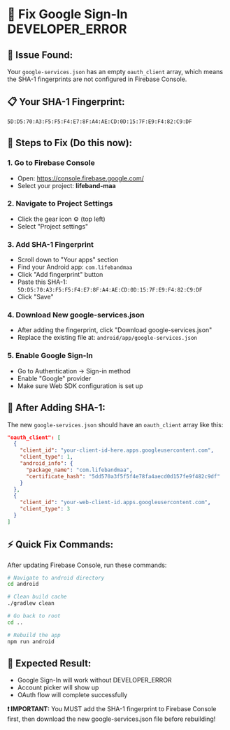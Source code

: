 # 🔧 Fix Google Sign-In DEVELOPER_ERROR

## 🚨 **Issue Found:** 
Your `google-services.json` has an empty `oauth_client` array, which means the SHA-1 fingerprints are not configured in Firebase Console.

## 📋 **Your SHA-1 Fingerprint:**
```
5D:D5:70:A3:F5:F5:F4:E7:8F:A4:AE:CD:0D:15:7F:E9:F4:82:C9:DF
```

## 🔧 **Steps to Fix (Do this now):**

### 1. **Go to Firebase Console**
- Open: https://console.firebase.google.com/
- Select your project: **lifeband-maa**

### 2. **Navigate to Project Settings**
- Click the gear icon ⚙️ (top left)
- Select "Project settings"

### 3. **Add SHA-1 Fingerprint**
- Scroll down to "Your apps" section
- Find your Android app: `com.lifebandmaa`
- Click "Add fingerprint" button
- Paste this SHA-1: `5D:D5:70:A3:F5:F5:F4:E7:8F:A4:AE:CD:0D:15:7F:E9:F4:82:C9:DF`
- Click "Save"

### 4. **Download New google-services.json**
- After adding the fingerprint, click "Download google-services.json"
- Replace the existing file at: `android/app/google-services.json`

### 5. **Enable Google Sign-In**
- Go to Authentication → Sign-in method
- Enable "Google" provider
- Make sure Web SDK configuration is set up

## 🎯 **After Adding SHA-1:**

The new `google-services.json` should have an `oauth_client` array like this:
```json
"oauth_client": [
  {
    "client_id": "your-client-id-here.apps.googleusercontent.com",
    "client_type": 1,
    "android_info": {
      "package_name": "com.lifebandmaa",
      "certificate_hash": "5dd570a3f5f5f4e78fa4aecd0d157fe9f482c9df"
    }
  },
  {
    "client_id": "your-web-client-id.apps.googleusercontent.com",
    "client_type": 3
  }
]
```

## ⚡ **Quick Fix Commands:**
After updating Firebase Console, run these commands:

```bash
# Navigate to android directory
cd android

# Clean build cache
./gradlew clean

# Go back to root
cd ..

# Rebuild the app
npm run android
```

## 🎉 **Expected Result:**
- Google Sign-In will work without DEVELOPER_ERROR
- Account picker will show up
- OAuth flow will complete successfully

**❗ IMPORTANT:** You MUST add the SHA-1 fingerprint to Firebase Console first, then download the new google-services.json file before rebuilding!